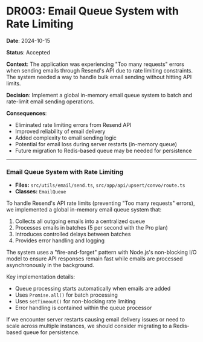 # DR003: Email Queue System with Rate Limiting

**Date**: 2024-10-15

**Status**: Accepted

**Context**: The application was experiencing "Too many requests" errors when sending emails through Resend's API due to rate limiting constraints. The system needed a way to handle bulk email sending without hitting API limits.

**Decision**: Implement a global in-memory email queue system to batch and rate-limit email sending operations.

**Consequences**:
- Eliminated rate limiting errors from Resend API
- Improved reliability of email delivery
- Added complexity to email sending logic
- Potential for email loss during server restarts (in-memory queue)
- Future migration to Redis-based queue may be needed for persistence

---

### Email Queue System with Rate Limiting

- **Files:** `src/utils/email/send.ts`, `src/app/api/upsert/convo/route.ts`
- **Classes:** `EmailQueue`

To handle Resend's API rate limits (preventing "Too many requests" errors), we implemented a global in-memory email queue system that:

1. Collects all outgoing emails into a centralized queue
2. Processes emails in batches (5 per second with the Pro plan)
3. Introduces controlled delays between batches
4. Provides error handling and logging

The system uses a "fire-and-forget" pattern with Node.js's non-blocking I/O model to ensure API responses remain fast while emails are processed asynchronously in the background.

Key implementation details:
- Queue processing starts automatically when emails are added
- Uses `Promise.all()` for batch processing
- Uses `setTimeout()` for non-blocking rate limiting
- Error handling is contained within the queue processor

If we encounter server restarts causing email delivery issues or need to scale across multiple instances, we should consider migrating to a Redis-based queue for persistence.
